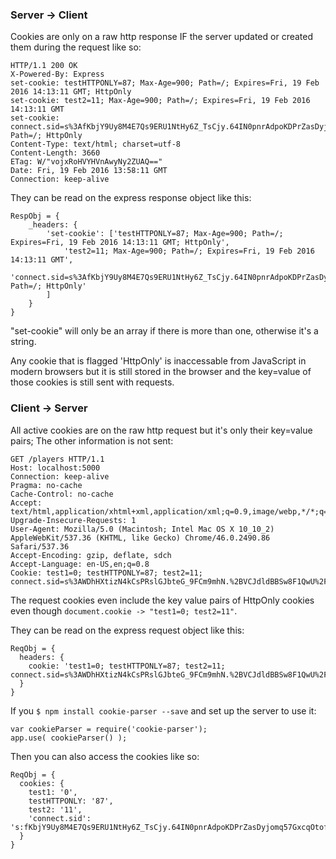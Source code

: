 ### Server -> Client


Cookies are only on a raw http response IF the server updated or created them during the request like so:

```
HTTP/1.1 200 OK
X-Powered-By: Express
set-cookie: testHTTPONLY=87; Max-Age=900; Path=/; Expires=Fri, 19 Feb 2016 14:13:11 GMT; HttpOnly
set-cookie: test2=11; Max-Age=900; Path=/; Expires=Fri, 19 Feb 2016 14:13:11 GMT
set-cookie: connect.sid=s%3AfKbjY9Uy8M4E7Qs9ERU1NtHy6Z_TsCjy.64IN0pnrAdpoKDPrZasDyjomq57GxcqOtofcA5YAjug; Path=/; HttpOnly
Content-Type: text/html; charset=utf-8
Content-Length: 3660
ETag: W/"vojxRoHVYHVnAwyNy2ZUAQ=="
Date: Fri, 19 Feb 2016 13:58:11 GMT
Connection: keep-alive
```

They can be read on the express response object like this:

```
RespObj = {
    _headers: {
        'set-cookie': ['testHTTPONLY=87; Max-Age=900; Path=/; Expires=Fri, 19 Feb 2016 14:13:11 GMT; HttpOnly',
            'test2=11; Max-Age=900; Path=/; Expires=Fri, 19 Feb 2016 14:13:11 GMT',
            'connect.sid=s%3AfKbjY9Uy8M4E7Qs9ERU1NtHy6Z_TsCjy.64IN0pnrAdpoKDPrZasDyjomq57GxcqOtofcA5YAjug; Path=/; HttpOnly'
        ]
    }
}
```

"set-cookie" will only be an array if there is more than one, otherwise it's a string.

Any cookie that is flagged 'HttpOnly' is inaccessable from JavaScript in modern browsers but it is still stored in the browser and the key=value of those cookies is still sent with requests.



### Client -> Server

All active cookies are on the raw http request but it's only their key=value pairs; The other information is not sent:

```
GET /players HTTP/1.1
Host: localhost:5000
Connection: keep-alive
Pragma: no-cache
Cache-Control: no-cache
Accept: text/html,application/xhtml+xml,application/xml;q=0.9,image/webp,*/*;q=0.8
Upgrade-Insecure-Requests: 1
User-Agent: Mozilla/5.0 (Macintosh; Intel Mac OS X 10_10_2) AppleWebKit/537.36 (KHTML, like Gecko) Chrome/46.0.2490.86 Safari/537.36
Accept-Encoding: gzip, deflate, sdch
Accept-Language: en-US,en;q=0.8
Cookie: test1=0; testHTTPONLY=87; test2=11; connect.sid=s%3AWDhHXtizN4kCsPRslGJbteG_9FCm9mhN.%2BVCJdldBBSw8F1QwU%2FppaTYbACyfnNEb2aS%2BSBf0sko
```

The request cookies even include the key value pairs of HttpOnly cookies even though `document.cookie -> "test1=0; test2=11"`.

They can be read on the express request object like this:

```
ReqObj = {
  headers: {
    cookie: 'test1=0; testHTTPONLY=87; test2=11; connect.sid=s%3AWDhHXtizN4kCsPRslGJbteG_9FCm9mhN.%2BVCJdldBBSw8F1QwU%2FppaTYbACyfnNEb2aS%2BSBf0sko'
  }
}
```

If you `$ npm install cookie-parser --save` and set up the server to use it:

```
var cookieParser = require('cookie-parser');
app.use( cookieParser() );
```

Then you can also access the cookies like so:

```
ReqObj = {
  cookies: {
    test1: '0',
    testHTTPONLY: '87',
    test2: '11',
    'connect.sid': 's:fKbjY9Uy8M4E7Qs9ERU1NtHy6Z_TsCjy.64IN0pnrAdpoKDPrZasDyjomq57GxcqOtofcA5YAjug'
  }
}
```
